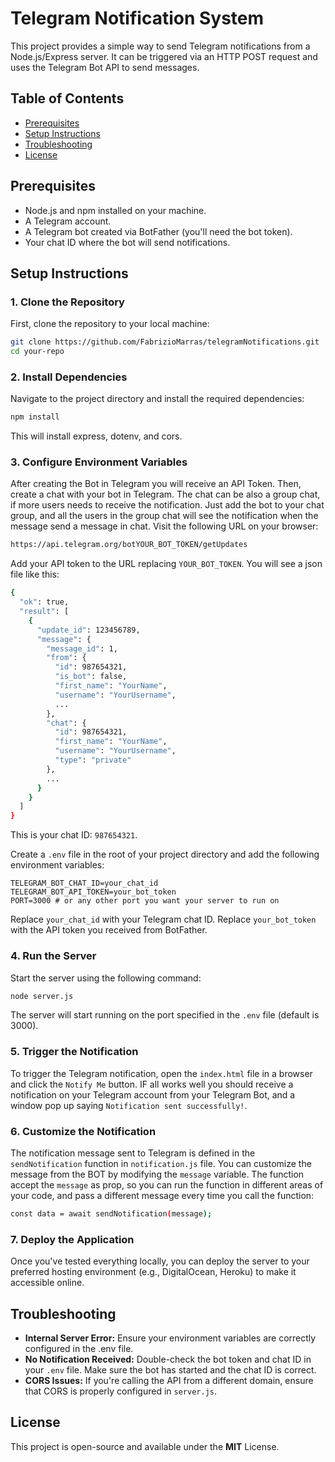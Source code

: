 # Telegram Notification System
This project provides a simple way to send Telegram notifications from a Node.js/Express server. It can be triggered via an HTTP POST request and uses the Telegram Bot API to send messages.

## Table of Contents
- [Prerequisites](#prerequisites)
- [Setup Instructions](#setup-instructions)
- [Troubleshooting](#troubleshooting)
- [License](#license)

## Prerequisites
- Node.js and npm installed on your machine.
- A Telegram account.
- A Telegram bot created via BotFather (you'll need the bot token).
- Your chat ID where the bot will send notifications.

## Setup Instructions
### 1. Clone the Repository
First, clone the repository to your local machine:

```bash
git clone https://github.com/FabrizioMarras/telegramNotifications.git
cd your-repo
```

### 2. Install Dependencies
Navigate to the project directory and install the required dependencies:

```bash
npm install
```

This will install express, dotenv, and cors.

### 3. Configure Environment Variables
After creating the Bot in Telegram you will receive an API Token.
Then, create a chat with your bot in Telegram. The chat can be also a group chat, if more users needs to receive the notification. Just add the bot to your chat group, and all the users in the group chat will see the notification when the message send a message in chat.
Visit the following URL on your browser:

```bash
https://api.telegram.org/botYOUR_BOT_TOKEN/getUpdates

```
Add your API token to the URL replacing `YOUR_BOT_TOKEN`. You will see a json file like this:

```bash
{
  "ok": true,
  "result": [
    {
      "update_id": 123456789,
      "message": {
        "message_id": 1,
        "from": {
          "id": 987654321,
          "is_bot": false,
          "first_name": "YourName",
          "username": "YourUsername",
          ...
        },
        "chat": {
          "id": 987654321,
          "first_name": "YourName",
          "username": "YourUsername",
          "type": "private"
        },
        ...
      }
    }
  ]
}
```
This is your chat ID: `987654321`.

Create a `.env` file in the root of your project directory and add the following environment variables:

```env
TELEGRAM_BOT_CHAT_ID=your_chat_id
TELEGRAM_BOT_API_TOKEN=your_bot_token
PORT=3000 # or any other port you want your server to run on
```

Replace `your_chat_id` with your Telegram chat ID. 
Replace `your_bot_token` with the API token you received from BotFather.

### 4. Run the Server
Start the server using the following command:

```bash
node server.js
```

The server will start running on the port specified in the `.env` file (default is 3000).

### 5. Trigger the Notification
To trigger the Telegram notification, open the `index.html` file in a browser and click the `Notify Me` button. IF all works well you should receive a notification on your Telegram account from your Telegram Bot, and a window pop up saying `Notification sent successfully!`.

### 6. Customize the Notification
The notification message sent to Telegram is defined in the `sendNotification` function in `notification.js` file. You can customize the message from the BOT by modifying the `message` variable.
The function accept the `message` as prop, so you can run the function in different areas of your code, and pass a different message every time you call the function:

```bash
const data = await sendNotification(message);
```

### 7. Deploy the Application
Once you've tested everything locally, you can deploy the server to your preferred hosting environment (e.g., DigitalOcean, Heroku) to make it accessible online.

## Troubleshooting
- **Internal Server Error:** Ensure your environment variables are correctly configured in the .env file.
- **No Notification Received:** Double-check the bot token and chat ID in your `.env` file. Make sure the bot has started and the chat ID is correct.
- **CORS Issues:** If you're calling the API from a different domain, ensure that CORS is properly configured in `server.js`.

## License
This project is open-source and available under the **MIT** License.